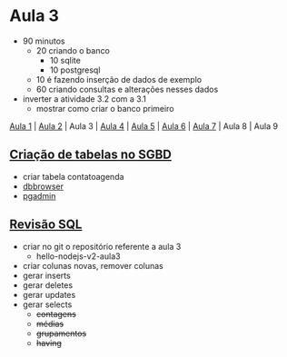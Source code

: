 # Aula 3

- 90 minutos
  - 20 criando o banco
    - 10 sqlite
    - 10 postgresql
  - 10 é fazendo inserção de dados de exemplo
  - 60 criando consultas e alterações nesses dados
- inverter a atividade 3.2 com a 3.1
  - mostrar como criar o banco primeiro

[Aula 1](https://github.com/sombriks/hello-nodejs-v2-aula1) | [Aula 2](https://github.com/sombriks/hello-nodejs-v2-aula2) | Aula 3 | [Aula 4](https://github.com/sombriks/hello-nodejs-v2-aula4) | [Aula 5](https://github.com/sombriks/hello-nodejs-v2-aula5) | [Aula 6](https://github.com/sombriks/hello-nodejs-v2-aula6) | [Aula 7](https://github.com/sombriks/hello-nodejs-v2-aula7) | Aula 8 | Aula 9

## [Criação de tabelas no SGBD](3.2-criacao-tabelas-sgbd/README.md)

- criar tabela contatoagenda
- [dbbrowser](http://sqlitebrowser.org/)
- [pgadmin](https://www.pgadmin.org/)

## [Revisão SQL](3.1-revisao-sql/README.md)

- criar no git o repositório referente a aula 3
  - hello-nodejs-v2-aula3
- criar colunas novas, remover colunas
- gerar inserts
- gerar deletes
- gerar updates
- gerar selects
  - ~~contagens~~
  - ~~médias~~
  - ~~grupamentos~~
  - ~~having~~
